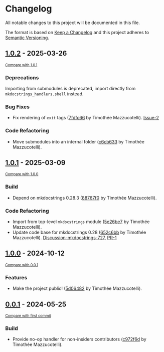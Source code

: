 # Changelog

All notable changes to this project will be documented in this file.

The format is based on [Keep a Changelog](http://keepachangelog.com/en/1.0.0/)
and this project adheres to [Semantic Versioning](http://semver.org/spec/v2.0.0.html).

<!-- insertion marker -->
## [1.0.2](https://github.com/mkdocstrings/shell/releases/tag/1.0.2) - 2025-03-26

<small>[Compare with 1.0.1](https://github.com/mkdocstrings/shell/compare/1.0.1...1.0.2)</small>

### Deprecations

Importing from submodules is deprecated, import directly from `mkdocstrings_handlers.shell` instead.

### Bug Fixes

- Fix rendering of `exit` tags ([7fdfc66](https://github.com/mkdocstrings/shell/commit/7fdfc661771a5c9c08b69f88a25eb26c4c3fb263) by Timothée Mazzucotelli). [Issue-2](https://github.com/mkdocstrings/shell/issues/2)

### Code Refactoring

- Move submodules into an internal folder ([c6cb633](https://github.com/mkdocstrings/shell/commit/c6cb633003a9f028a5b4b4f71d4f8a690eae7e8b) by Timothée Mazzucotelli).

## [1.0.1](https://github.com/mkdocstrings/shell/releases/tag/1.0.1) - 2025-03-09

<small>[Compare with 1.0.0](https://github.com/mkdocstrings/shell/compare/1.0.0...1.0.1)</small>

### Build

- Depend on mkdocstrings 0.28.3 ([88767f0](https://github.com/mkdocstrings/shell/commit/88767f02089dca2d0064e2f4ff7a22006b5303e9) by Timothée Mazzucotelli).

### Code Refactoring

- Import from top-level `mkdocstrings` module ([5e26be7](https://github.com/mkdocstrings/shell/commit/5e26be7fcb9a5972aa0b2df623ecc40c3a25db60) by Timothée Mazzucotelli).
- Update code base for mkdocstrings 0.28 ([652c6bb](https://github.com/mkdocstrings/shell/commit/652c6bbd9fd3a95ac093fc879599d5f371aa2189) by Timothée Mazzucotelli). [Discussion-mkdocstrings-727](https://github.com/mkdocstrings/mkdocstrings/discussions/727), [PR-1](https://github.com/mkdocstrings/shell/pull/1)

## [1.0.0](https://github.com/mkdocstrings/shell/releases/tag/1.0.0) - 2024-10-12

<small>[Compare with 0.0.1](https://github.com/mkdocstrings/shell/compare/0.0.1...1.0.0)</small>

### Features

- Make the project public! ([5d06482](https://github.com/mkdocstrings/shell/commit/5d064829cbe08e06b2c63faae811b161a2b30630) by Timothée Mazzucotelli).

## [0.0.1](https://github.com/mkdocstrings/shell/releases/tag/0.0.1) - 2024-05-25

<small>[Compare with first commit](https://github.com/mkdocstrings/shell/compare/111e8c0760606b1983c8041dab8b8663cb152baf...0.0.1)</small>

### Build

- Provide no-op handler for non-insiders contributors ([c972f6d](https://github.com/mkdocstrings/shell/commit/c972f6d80da36c46e3b5e4158031dbb164f54098) by Timothée Mazzucotelli).
